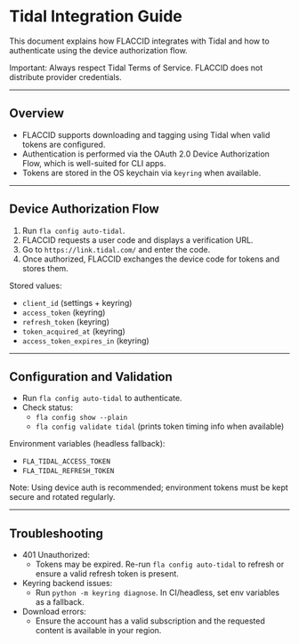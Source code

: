 # Tidal Integration Guide

This document explains how FLACCID integrates with Tidal and how to authenticate using the device authorization flow.

Important: Always respect Tidal Terms of Service. FLACCID does not distribute provider credentials.

---

## Overview

- FLACCID supports downloading and tagging using Tidal when valid tokens are configured.
- Authentication is performed via the OAuth 2.0 Device Authorization Flow, which is well-suited for CLI apps.
- Tokens are stored in the OS keychain via `keyring` when available.

---

## Device Authorization Flow

1. Run `fla config auto-tidal`.
2. FLACCID requests a user code and displays a verification URL.
3. Go to `https://link.tidal.com/` and enter the code.
4. Once authorized, FLACCID exchanges the device code for tokens and stores them.

Stored values:
- `client_id` (settings + keyring)
- `access_token` (keyring)
- `refresh_token` (keyring)
- `token_acquired_at` (keyring)
- `access_token_expires_in` (keyring)

---

## Configuration and Validation

- Run `fla config auto-tidal` to authenticate.
- Check status:
  - `fla config show --plain`
  - `fla config validate tidal` (prints token timing info when available)

Environment variables (headless fallback):
- `FLA_TIDAL_ACCESS_TOKEN`
- `FLA_TIDAL_REFRESH_TOKEN`

Note: Using device auth is recommended; environment tokens must be kept secure and rotated regularly.

---

## Troubleshooting

- 401 Unauthorized:
  - Tokens may be expired. Re-run `fla config auto-tidal` to refresh or ensure a valid refresh token is present.
- Keyring backend issues:
  - Run `python -m keyring diagnose`. In CI/headless, set env variables as a fallback.
- Download errors:
  - Ensure the account has a valid subscription and the requested content is available in your region.

